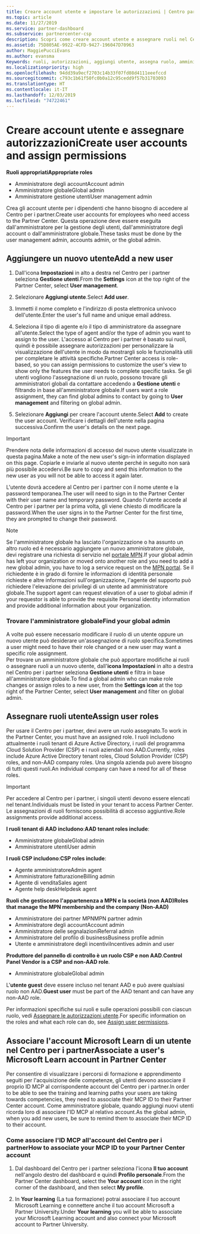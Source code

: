 ```yaml
---
title: Creare account utente e impostare le autorizzazioni | Centro partner
ms.topic: article
ms.date: 11/27/2019
ms.service: partner-dashboard
ms.subservice: partnercenter-csp
description: Scopri come creare account utente e assegnare ruoli nel Centro per i partner per ciascun dipendente che necessita dell'accesso. Gli utenti con privilegi di amministratore diversi possono eseguire questa operazione.
ms.assetid: 75D805AE-9922-4CFD-9427-196047D70963
author: MaggiePucciEvans
ms.author: evansma
Keywords: ruoli, autorizzazioni, aggiungi utente, assegna ruolo, amministratore, agente,
ms.localizationpriority: high
ms.openlocfilehash: 94dd39a9ecf2703c14b33f07fd08d4111eeefccd
ms.sourcegitcommit: c793c1b61f50fc0b0a12c95cedd9f57b31703093
ms.translationtype: HT
ms.contentlocale: it-IT
ms.lasthandoff: 12/03/2019
ms.locfileid: "74722461"
---
```

# <a name="create-user-accounts-and-assign-permissions"></a><span data-ttu-id="54104-105">Creare account utente e assegnare autorizzazioni</span><span class="sxs-lookup"><span data-stu-id="54104-105">Create user accounts and assign permissions</span></span>

<span data-ttu-id="54104-106">**Ruoli appropriati**</span><span class="sxs-lookup"><span data-stu-id="54104-106">**Appropriate roles**</span></span>

- <span data-ttu-id="54104-107">Amministratore degli account</span><span class="sxs-lookup"><span data-stu-id="54104-107">Account admin</span></span>
- <span data-ttu-id="54104-108">Amministratore globale</span><span class="sxs-lookup"><span data-stu-id="54104-108">Global admin</span></span>
- <span data-ttu-id="54104-109">Amministratore gestione utenti</span><span class="sxs-lookup"><span data-stu-id="54104-109">User management admin</span></span>

<span data-ttu-id="54104-110">Crea gli account utente per i dipendenti che hanno bisogno di accedere al Centro per i partner.</span><span class="sxs-lookup"><span data-stu-id="54104-110">Create user accounts for employees who need access to the Partner Center.</span></span> <span data-ttu-id="54104-111">Questa operazione deve essere eseguita dall'amministratore per la gestione degli utenti, dall'amministratore degli account o dall'amministratore globale.</span><span class="sxs-lookup"><span data-stu-id="54104-111">These tasks must be done by the user management admin, accounts admin, or the global admin.</span></span>


## <a name="add-a-new-user"></a><span data-ttu-id="54104-112">Aggiungere un nuovo utente</span><span class="sxs-lookup"><span data-stu-id="54104-112">Add a new user</span></span>

1. <span data-ttu-id="54104-113">Dall'icona **Impostazioni** in alto a destra nel Centro per i partner seleziona **Gestione utenti**.</span><span class="sxs-lookup"><span data-stu-id="54104-113">From the **Settings** icon at the top right of the Partner Center, select **User management**.</span></span>

2.  <span data-ttu-id="54104-114">Selezionare **Aggiungi utente**.</span><span class="sxs-lookup"><span data-stu-id="54104-114">Select **Add user**.</span></span>

3.  <span data-ttu-id="54104-115">Immetti il nome completo e l'indirizzo di posta elettronica univoco dell'utente.</span><span class="sxs-lookup"><span data-stu-id="54104-115">Enter the user's full name and unique email address.</span></span>

4.  <span data-ttu-id="54104-116">Seleziona il tipo di agente e/o il tipo di amministratore da assegnare all'utente.</span><span class="sxs-lookup"><span data-stu-id="54104-116">Select the type of agent and/or the type of admin you want to assign to the user.</span></span> <span data-ttu-id="54104-117">L'accesso al Centro per i partner è basato sui ruoli, quindi è possibile assegnare autorizzazioni per personalizzare la visualizzazione dell'utente in modo da mostrargli solo le funzionalità utili per completare le attività specifiche.</span><span class="sxs-lookup"><span data-stu-id="54104-117">Partner Center access is role-based, so you can assign permissions to customize the user's view to show only the features the user needs to complete specific tasks.</span></span>  <span data-ttu-id="54104-118">Se gli utenti vogliono l'assegnazione di un ruolo, possono trovare gli amministratori globali da contattare accedendo a **Gestione utenti** e filtrando in base all'amministratore globale.</span><span class="sxs-lookup"><span data-stu-id="54104-118">If users want a role assignment, they can find global admins to contact by going to **User management** and filtering on global admin.</span></span>

5.  <span data-ttu-id="54104-119">Selezionare **Aggiungi** per creare l'account utente.</span><span class="sxs-lookup"><span data-stu-id="54104-119">Select **Add** to create the user account.</span></span> <span data-ttu-id="54104-120">Verificare i dettagli dell'utente nella pagina successiva.</span><span class="sxs-lookup"><span data-stu-id="54104-120">Confirm the user's details on the next page.</span></span>

> [!IMPORTANT]  
> <span data-ttu-id="54104-121">Prendere nota delle informazioni di accesso del nuovo utente visualizzate in questa pagina.</span><span class="sxs-lookup"><span data-stu-id="54104-121">Make a note of the new user's sign-in information displayed on this page.</span></span> <span data-ttu-id="54104-122">Copiarle e inviarle al nuovo utente perché in seguito non sarà più possibile accedervi.</span><span class="sxs-lookup"><span data-stu-id="54104-122">Be sure to copy and send this information to the new user as you will not be able to access it again later.</span></span> 

<span data-ttu-id="54104-123">L'utente dovrà accedere al Centro per i partner con il nome utente e la password temporanea.</span><span class="sxs-lookup"><span data-stu-id="54104-123">The user will need to sign in to the Partner Center with their user name and temporary password.</span></span> <span data-ttu-id="54104-124">Quando l'utente accede al Centro per i partner per la prima volta, gli viene chiesto di modificare la password.</span><span class="sxs-lookup"><span data-stu-id="54104-124">When the user signs in to the Partner Center for the first time, they are prompted to change their password.</span></span> 

> [!NOTE]  
>  <span data-ttu-id="54104-125">Se l'amministratore globale ha lasciato l'organizzazione o ha assunto un altro ruolo ed è necessario aggiungere un nuovo amministratore globale, devi registrare una richiesta di servizio nel [portale MPN](https://partner.microsoft.com/support).</span><span class="sxs-lookup"><span data-stu-id="54104-125">If your global admin has left your organization or moved onto another role and you need to add a new global admin, you have to log a service request on the [MPN portal](https://partner.microsoft.com/support).</span></span> <span data-ttu-id="54104-126">Se il richiedente è in grado di fornire le informazioni di identità personale richieste e altre informazioni sull'organizzazione, l'agente del supporto può richiedere l'elevazione dei privilegi di un utente ad amministratore globale.</span><span class="sxs-lookup"><span data-stu-id="54104-126">The support agent can request elevation of a user to global admin if your requestor is able to provide the requisite Personal identity information and provide additional information about your organization.</span></span>

### <a name="find-your-global-admin"></a><span data-ttu-id="54104-127">Trovare l'amministratore globale</span><span class="sxs-lookup"><span data-stu-id="54104-127">Find your global admin</span></span>

<span data-ttu-id="54104-128">A volte può essere necessario modificare il ruolo di un utente oppure un nuovo utente può desiderare un'assegnazione di ruolo specifica.</span><span class="sxs-lookup"><span data-stu-id="54104-128">Sometimes a user might need to have their role changed or a new user may want a specific role assignment.</span></span>  
<span data-ttu-id="54104-129">Per trovare un amministratore globale che può apportare modifiche ai ruoli o assegnare ruoli a un nuovo utente, dall'**icona Impostazioni** in alto a destra nel Centro per i partner seleziona **Gestione utenti** e filtra in base all'amministratore globale.</span><span class="sxs-lookup"><span data-stu-id="54104-129">To find a global admin who can make role changes or assign roles to a new user, from the **Settings icon** at the top right of the Partner Center, select **User management** and filter on global admin.</span></span> 

## <a name="assign-user-roles"></a><span data-ttu-id="54104-130">Assegnare ruoli utente</span><span class="sxs-lookup"><span data-stu-id="54104-130">Assign user roles</span></span>

<span data-ttu-id="54104-131">Per usare il Centro per i partner, devi avere un ruolo assegnato.</span><span class="sxs-lookup"><span data-stu-id="54104-131">To work in the Partner Center, you must have an assigned role.</span></span>  <span data-ttu-id="54104-132">I ruoli includono attualmente i ruoli tenant di Azure Active Directory, i ruoli del programma Cloud Solution Provider (CSP) e i ruoli aziendali non AAD.</span><span class="sxs-lookup"><span data-stu-id="54104-132">Currently, roles include Azure Active Directory tenant roles, Cloud Solution Provider (CSP) roles, and non-AAD company roles.</span></span> <span data-ttu-id="54104-133">Una singola azienda può avere bisogno di tutti questi ruoli.</span><span class="sxs-lookup"><span data-stu-id="54104-133">An individual company can have a need for all of these roles.</span></span>

>[!Important]
><span data-ttu-id="54104-134">Per accedere al Centro per i partner, i singoli utenti devono essere elencati nel tenant.</span><span class="sxs-lookup"><span data-stu-id="54104-134">Individuals must be listed in your tenant to access Partner Center.</span></span> <span data-ttu-id="54104-135">Le assegnazioni di ruoli forniscono possibilità di accesso aggiuntive.</span><span class="sxs-lookup"><span data-stu-id="54104-135">Role assignments provide additional access.</span></span>


<span data-ttu-id="54104-136">**I ruoli tenant di AAD includono**:</span><span class="sxs-lookup"><span data-stu-id="54104-136">**AAD tenant roles include**:</span></span>
- <span data-ttu-id="54104-137">Amministratore globale</span><span class="sxs-lookup"><span data-stu-id="54104-137">Global admin</span></span>
- <span data-ttu-id="54104-138">Amministratore utenti</span><span class="sxs-lookup"><span data-stu-id="54104-138">User admin</span></span>

<span data-ttu-id="54104-139">**I ruoli CSP includono**:</span><span class="sxs-lookup"><span data-stu-id="54104-139">**CSP roles include**:</span></span>
- <span data-ttu-id="54104-140">Agente amministratore</span><span class="sxs-lookup"><span data-stu-id="54104-140">Admin agent</span></span>
- <span data-ttu-id="54104-141">Amministratore fatturazione</span><span class="sxs-lookup"><span data-stu-id="54104-141">Billing admin</span></span>
- <span data-ttu-id="54104-142">Agente di vendita</span><span class="sxs-lookup"><span data-stu-id="54104-142">Sales agent</span></span>
- <span data-ttu-id="54104-143">Agente help desk</span><span class="sxs-lookup"><span data-stu-id="54104-143">Helpdesk agent</span></span>

<span data-ttu-id="54104-144">**Ruoli che gestiscono l'appartenenza a MPN e la società (non AAD)**</span><span class="sxs-lookup"><span data-stu-id="54104-144">**Roles that manage the MPN membership and the company (Non-AAD)**</span></span>
- <span data-ttu-id="54104-145">Amministratore dei partner MPN</span><span class="sxs-lookup"><span data-stu-id="54104-145">MPN partner admin</span></span>
- <span data-ttu-id="54104-146">Amministratore degli account</span><span class="sxs-lookup"><span data-stu-id="54104-146">Account admin</span></span>
- <span data-ttu-id="54104-147">Amministratore delle segnalazioni</span><span class="sxs-lookup"><span data-stu-id="54104-147">Referral admin</span></span>
- <span data-ttu-id="54104-148">Amministratore del profilo di business</span><span class="sxs-lookup"><span data-stu-id="54104-148">Business profile admin</span></span>
- <span data-ttu-id="54104-149">Utente e amministratore degli incentivi</span><span class="sxs-lookup"><span data-stu-id="54104-149">Incentives admin and user</span></span>

<span data-ttu-id="54104-150">**Produttore del pannello di controllo è un ruolo CSP e non AAD**.</span><span class="sxs-lookup"><span data-stu-id="54104-150">**Control Panel Vendor is a CSP and non-AAD role**.</span></span>
- <span data-ttu-id="54104-151">Amministratore globale</span><span class="sxs-lookup"><span data-stu-id="54104-151">Global admin</span></span>

<span data-ttu-id="54104-152">L'**utente guest** deve essere incluso nel tenant AAD e può avere qualsiasi ruolo non AAD.</span><span class="sxs-lookup"><span data-stu-id="54104-152">**Guest user** must be part of the AAD tenant and can have any non-AAD role.</span></span>

<span data-ttu-id="54104-153">Per informazioni specifiche sui ruoli e sulle operazioni possibili con ciascun ruolo, vedi [Assegnare le autorizzazioni utente](permissions-overview.md).</span><span class="sxs-lookup"><span data-stu-id="54104-153">For specific information on the roles and what each role can do, see [Assign user permissions](permissions-overview.md).</span></span>

## <a name="associate-a-users-microsoft-learn-account-in-partner-center"></a><span data-ttu-id="54104-154">Associare l'account Microsoft Learn di un utente nel Centro per i partner</span><span class="sxs-lookup"><span data-stu-id="54104-154">Associate a user's Microsoft Learn account in Partner Center</span></span>

<span data-ttu-id="54104-155">Per consentire di visualizzare i percorsi di formazione e apprendimento seguiti per l'acquisizione delle competenze, gli utenti devono associare il proprio ID MCP al corrispondente account del Centro per i partner.</span><span class="sxs-lookup"><span data-stu-id="54104-155">In order to be able to see the training and learning paths your users are taking towards competencies, they need to associate their MCP ID to their Partner Center account.</span></span> <span data-ttu-id="54104-156">Come amministratore globale, quando aggiungi nuovi utenti ricorda loro di associare l'ID MCP al relativo account.</span><span class="sxs-lookup"><span data-stu-id="54104-156">As the global admin, when you add new users, be sure to remind them to associate their MCP ID to their account.</span></span> 

### <a name="how-to-associate-your-mcp-id-to-your-partner-center-account"></a><span data-ttu-id="54104-157">Come associare l'ID MCP all'account del Centro per i partner</span><span class="sxs-lookup"><span data-stu-id="54104-157">How to associate your MCP ID to your Partner Center account</span></span>

1. <span data-ttu-id="54104-158">Dal dashboard del Centro per i partner seleziona l'icona **Il tuo account** nell'angolo destro del dashboard e quindi **Profilo personale**.</span><span class="sxs-lookup"><span data-stu-id="54104-158">From the Partner Center dashboard, select the **Your account** icon in the right corner of the dashboard, and then select **My profile**.</span></span>

2. <span data-ttu-id="54104-159">In **Your learning** (La tua formazione) potrai associare il tuo account Microsoft Learning e connettere anche il tuo account Microsoft a Partner University.</span><span class="sxs-lookup"><span data-stu-id="54104-159">Under **Your learning** you will be able to associate your Microsoft Learning account and also connect your Microsoft account to Partner University.</span></span>








